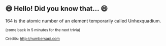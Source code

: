 ## :smile: Hello! Did you know that... :smile:
164 is the atomic number of an element temporarily called Unhexquadium.

<sup>(come back in 5 minutes for the next trivia)</sup>


<sup>Credits: http://numbersapi.com</sup>
